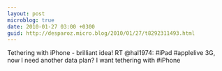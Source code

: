 ```yaml
---
layout: post
microblog: true
date: 2010-01-27 03:00 +0300
guid: http://desparoz.micro.blog/2010/01/27/t8292311493.html
---
```

Tethering with iPhone - brilliant idea! RT @hal1974: #iPad #applelive 3G, now I need another data plan? I want tethering with #iPhone
